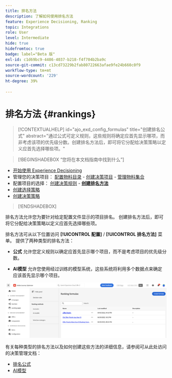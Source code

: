 ```yaml
---
title: 排名方法
description: 了解如何使用排名方法
feature: Experience Decisioning, Ranking
topic: Integrations
role: User
level: Intermediate
hide: true
hidefromtoc: true
badge: label="Beta 版"
exl-id: c1d69bc9-4486-4037-b218-f4f704b2ba9c
source-git-commit: c13cd73229b2fab80722663afae9fe24b660c0f9
workflow-type: tm+mt
source-wordcount: '229'
ht-degree: 39%

---
```


# 排名方法 {#rankings}

>[!CONTEXTUALHELP]
>id="ajo_exd_config_formulas"
>title="创建排名公式"
>abstract="通过公式可定义规则，这些规则将确定应首先显示哪项，而非考虑该项的优先级分数。创建排名方法后，即可将它分配给决策策略以定义应首先选择哪些项。"

>[!BEGINSHADEBOX “您将在本文档指南中找到什么”]

* [开始使用 Experience Decisioning](gs-experience-decisioning.md)
* 管理您的决策项目： [配置物料目录](catalogs.md) - [创建决策项目](items.md) - [管理物料集合](collections.md)
* 配置项目的选择： [创建决策规则](rules.md) - **[创建排名方法](ranking.md)**
* [创建选择策略](selection-strategies.md)
* [创建决策策略](create-decision.md)

>[!ENDSHADEBOX]

排名方法允许您为要针对给定配置文件显示的项目排名。 创建排名方法后，即可将它分配给决策策略以定义应首先选择哪些项。

排名方法可从以下位置访问 **[!UICONTROL 配置]** / **[!UICONTROL 排名方法]** 菜单。 提供了两种类型的排名方法：

* **公式** 允许您定义规则以确定应首先显示哪个项目，而不是考虑项目的优先级分数。

* **AI模型** 允许您使用经过训练的模型系统，这些系统将利用多个数据点来确定应该首先显示哪个项目。

![](assets/ranking-create.png)

有关每种类型的排名方法以及如何创建这些方法的详细信息，请参阅可从此处访问的决策管理文档：

* [排名公式](../offers/ranking/create-ranking-formulas.md)
* [AI模型](../offers/ranking/ai-models.md)
